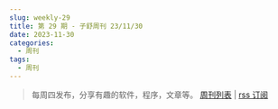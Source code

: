 ```yaml
---
slug: weekly-29
title: 第 29 期 - 子舒周刊 23/11/30
date: 2023-11-30
categories:
  - 周刊
tags:
  - 周刊
---
```


> 每周四发布，分享有趣的软件，程序，文章等。 [周刊列表](/categories/周刊/) | [rss 订阅](/categories/周刊/index.xml)

